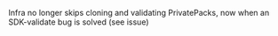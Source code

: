 Infra no longer skips cloning and validating PrivatePacks, now when an SDK-validate bug is solved (see issue)
